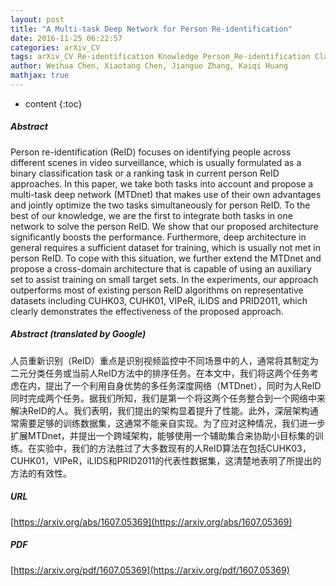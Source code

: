 ```yaml
---
layout: post
title: "A Multi-task Deep Network for Person Re-identification"
date: 2016-11-25 06:22:57
categories: arXiv_CV
tags: arXiv_CV Re-identification Knowledge Person_Re-identification Classification
author: Weihua Chen, Xiaotang Chen, Jianguo Zhang, Kaiqi Huang
mathjax: true
---
```


* content
{:toc}

##### Abstract
Person re-identification (ReID) focuses on identifying people across different scenes in video surveillance, which is usually formulated as a binary classification task or a ranking task in current person ReID approaches. In this paper, we take both tasks into account and propose a multi-task deep network (MTDnet) that makes use of their own advantages and jointly optimize the two tasks simultaneously for person ReID. To the best of our knowledge, we are the first to integrate both tasks in one network to solve the person ReID. We show that our proposed architecture significantly boosts the performance. Furthermore, deep architecture in general requires a sufficient dataset for training, which is usually not met in person ReID. To cope with this situation, we further extend the MTDnet and propose a cross-domain architecture that is capable of using an auxiliary set to assist training on small target sets. In the experiments, our approach outperforms most of existing person ReID algorithms on representative datasets including CUHK03, CUHK01, VIPeR, iLIDS and PRID2011, which clearly demonstrates the effectiveness of the proposed approach.

##### Abstract (translated by Google)
人员重新识别（ReID）重点是识别视频监控中不同场景中的人，通常将其制定为二元分类任务或当前人ReID方法中的排序任务。在本文中，我们将这两个任务考虑在内，提出了一个利用自身优势的多任务深度网络（MTDnet），同时为人ReID同时完成两个任务。据我们所知，我们是第一个将这两个任务整合到一个网络中来解决ReID的人。我们表明，我们提出的架构显着提升了性能。此外，深层架构通常需要足够的训练数据集，这通常不能亲自实现。为了应对这种情况，我们进一步扩展MTDnet，并提出一个跨域架构，能够使用一个辅助集合来协助小目标集的训练。在实验中，我们的方法胜过了大多数现有的人ReID算法在包括CUHK03，CUHK01，VIPeR，iLIDS和PRID2011的代表性数据集，这清楚地表明了所提出的方法的有效性。

##### URL
[https://arxiv.org/abs/1607.05369](https://arxiv.org/abs/1607.05369)

##### PDF
[https://arxiv.org/pdf/1607.05369](https://arxiv.org/pdf/1607.05369)

